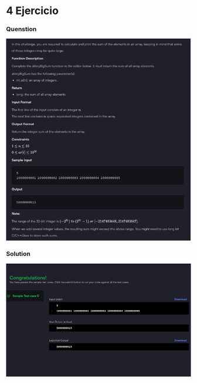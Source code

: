 # 4 Ejercicio

### Quenstion
![Imagen pegada](img1.png)

### Solution
![Imagen pegada (2)](img2.png)